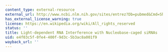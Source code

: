 ```yaml
---
content_type: external-resource
external_url: http://www.ncbi.nlm.nih.gov/sites/entrez?Db=pubmed&Cmd=ShowDetailView&TermToSearch=17951332&ordinalpos=87&itool=EntrezSystem2.PEntrez.Pubmed.Pubmed_ResultsPanel.Pubmed_RVDocSum
has_external_license_warning: true
license: https://en.wikipedia.org/wiki/All_rights_reserved
status: ''
title: Light-dependent RNA Interference with Nucleobase-caged siRNAs
uid: e4f03c5f-0fe4-400f-9d3c-5b3ac8a001f9
wayback_url: ''
---
```

